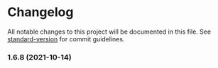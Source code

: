 # Changelog

All notable changes to this project will be documented in this file. See [standard-version](https://github.com/conventional-changelog/standard-version) for commit guidelines.

### 1.6.8 (2021-10-14)
